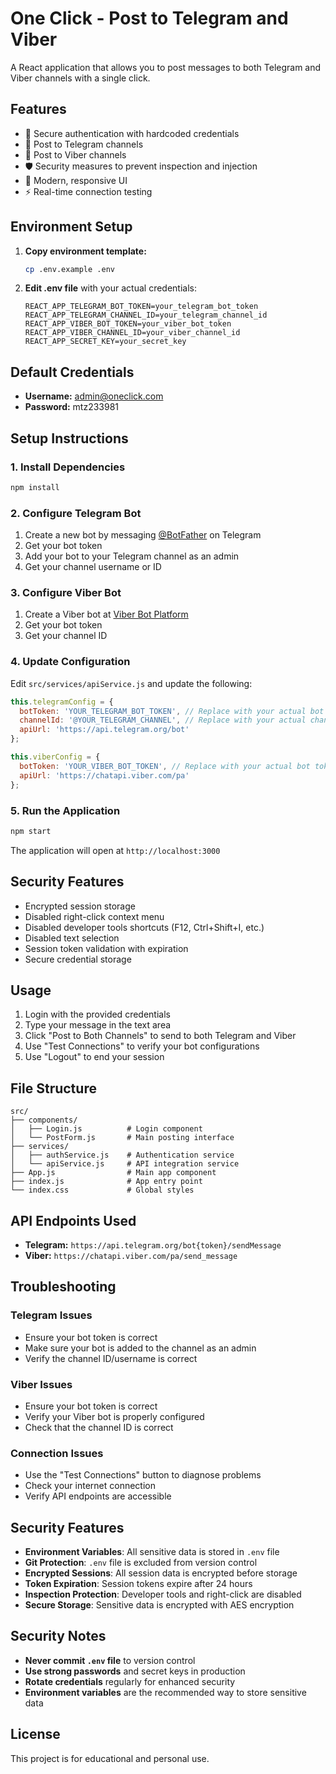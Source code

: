 # One Click - Post to Telegram and Viber

A React application that allows you to post messages to both Telegram and Viber channels with a single click.

## Features

- 🔐 Secure authentication with hardcoded credentials
- 📱 Post to Telegram channels
- 💬 Post to Viber channels
- 🛡️ Security measures to prevent inspection and injection
- 🎨 Modern, responsive UI
- ⚡ Real-time connection testing

## Environment Setup

1. **Copy environment template:**
   ```bash
   cp .env.example .env
   ```

2. **Edit .env file** with your actual credentials:
   ```env
   REACT_APP_TELEGRAM_BOT_TOKEN=your_telegram_bot_token
   REACT_APP_TELEGRAM_CHANNEL_ID=your_telegram_channel_id
   REACT_APP_VIBER_BOT_TOKEN=your_viber_bot_token
   REACT_APP_VIBER_CHANNEL_ID=your_viber_channel_id
   REACT_APP_SECRET_KEY=your_secret_key
   ```

## Default Credentials

- **Username:** admin@oneclick.com
- **Password:** mtz233981

## Setup Instructions

### 1. Install Dependencies

```bash
npm install
```

### 2. Configure Telegram Bot

1. Create a new bot by messaging [@BotFather](https://t.me/botfather) on Telegram
2. Get your bot token
3. Add your bot to your Telegram channel as an admin
4. Get your channel username or ID

### 3. Configure Viber Bot

1. Create a Viber bot at [Viber Bot Platform](https://partners.viber.com/)
2. Get your bot token
3. Get your channel ID

### 4. Update Configuration

Edit `src/services/apiService.js` and update the following:

```javascript
this.telegramConfig = {
  botToken: 'YOUR_TELEGRAM_BOT_TOKEN', // Replace with your actual bot token
  channelId: '@YOUR_TELEGRAM_CHANNEL', // Replace with your actual channel username or ID
  apiUrl: 'https://api.telegram.org/bot'
};

this.viberConfig = {
  botToken: 'YOUR_VIBER_BOT_TOKEN', // Replace with your actual bot token
  apiUrl: 'https://chatapi.viber.com/pa'
};
```

### 5. Run the Application

```bash
npm start
```

The application will open at `http://localhost:3000`

## Security Features

- Encrypted session storage
- Disabled right-click context menu
- Disabled developer tools shortcuts (F12, Ctrl+Shift+I, etc.)
- Disabled text selection
- Session token validation with expiration
- Secure credential storage

## Usage

1. Login with the provided credentials
2. Type your message in the text area
3. Click "Post to Both Channels" to send to both Telegram and Viber
4. Use "Test Connections" to verify your bot configurations
5. Use "Logout" to end your session

## File Structure

```
src/
├── components/
│   ├── Login.js          # Login component
│   └── PostForm.js       # Main posting interface
├── services/
│   ├── authService.js    # Authentication service
│   └── apiService.js     # API integration service
├── App.js                # Main app component
├── index.js              # App entry point
└── index.css             # Global styles
```

## API Endpoints Used

- **Telegram:** `https://api.telegram.org/bot{token}/sendMessage`
- **Viber:** `https://chatapi.viber.com/pa/send_message`

## Troubleshooting

### Telegram Issues
- Ensure your bot token is correct
- Make sure your bot is added to the channel as an admin
- Verify the channel ID/username is correct

### Viber Issues
- Ensure your bot token is correct
- Verify your Viber bot is properly configured
- Check that the channel ID is correct

### Connection Issues
- Use the "Test Connections" button to diagnose problems
- Check your internet connection
- Verify API endpoints are accessible

## Security Features

- **Environment Variables**: All sensitive data is stored in `.env` file
- **Git Protection**: `.env` file is excluded from version control
- **Encrypted Sessions**: All session data is encrypted before storage
- **Token Expiration**: Session tokens expire after 24 hours
- **Inspection Protection**: Developer tools and right-click are disabled
- **Secure Storage**: Sensitive data is encrypted with AES encryption

## Security Notes

- **Never commit `.env` file** to version control
- **Use strong passwords** and secret keys in production
- **Rotate credentials** regularly for enhanced security
- **Environment variables** are the recommended way to store sensitive data

## License

This project is for educational and personal use.
